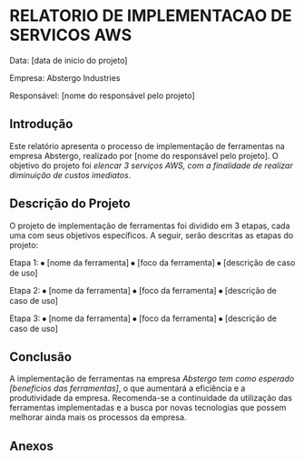# RELATORIO DE IMPLEMENTACAO DE SERVICOS AWS
Data: [data de inicio do projeto]

Empresa: Abstergo Industries

Responsável: [nome do responsável pelo projeto]

## Introdução
Este relatório apresenta o processo de implementação de ferramentas na empresa Abstergo, realizado por [nome do responsável pelo projeto]. O objetivo do projeto foi *elencar 3 serviços AWS, com a finalidade de realizar diminuição de custos imediatos*.

## Descrição do Projeto
O projeto de implementação de ferramentas foi dividido em 3 etapas, cada uma com seus objetivos específicos. A seguir, serão descritas as etapas do projeto:

Etapa 1:
⦁	[nome da ferramenta]
⦁	[foco da ferramenta]
⦁	[descrição de caso de uso]


Etapa 2:
⦁	[nome da ferramenta]
⦁	[foco da ferramenta]
⦁	[descrição de caso de uso]

Etapa 3:
⦁	[nome da ferramenta]
⦁	[foco da ferramenta]
⦁	[descrição de caso de uso]

## Conclusão
A implementação de ferramentas na empresa *Abstergo tem como esperado [benefícios das ferramentas]*, o que aumentará a eficiência e a produtividade da empresa. Recomenda-se a continuidade da utilização das ferramentas implementadas e a busca por novas tecnologias que possem melhorar ainda mais os processos da empresa.

## Anexos
